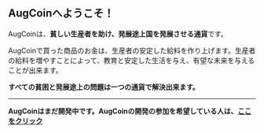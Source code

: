 ## AugCoinへようこそ！
AugCoinは、**貧しい生産者を助け、発展途上国を発展させる通貨**です。

AugCoinで買った商品のお金は、生産者の安定した給料を作り上げます。生産者の給料を増やすことによって、教育と安定した生活を与え、有望な未来を与えることが出来ます。

**すべての貧困と発展途上の問題は一つの通貨で解決出来ます。**

***

**AugCoinはまだ開発中です。AugCoinの開発の参加を希望している人は、[ここをクリック](https://github.com/Prazma/augcoin/wiki/Recruitment)**
